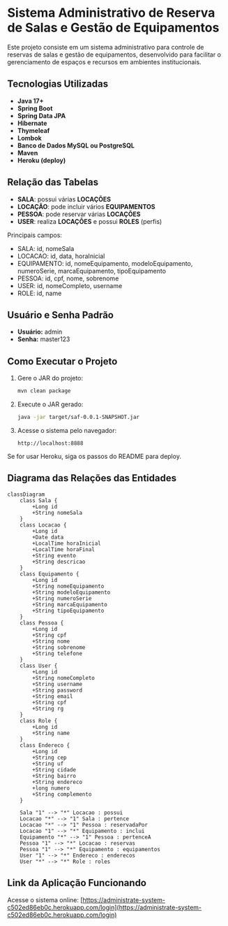 # Sistema Administrativo de Reserva de Salas e Gestão de Equipamentos

Este projeto consiste em um sistema administrativo para controle de reservas de salas e gestão de equipamentos, desenvolvido para facilitar o gerenciamento de espaços e recursos em ambientes institucionais.

## Tecnologias Utilizadas

- **Java 17+**
- **Spring Boot**
- **Spring Data JPA**
- **Hibernate**
- **Thymeleaf**
- **Lombok**
- **Banco de Dados MySQL ou PostgreSQL**
- **Maven**
- **Heroku (deploy)**

## Relação das Tabelas

- **SALA**: possui várias **LOCAÇÕES**
- **LOCAÇÃO**: pode incluir vários **EQUIPAMENTOS**
- **PESSOA**: pode reservar várias **LOCAÇÕES**
- **USER**: realiza **LOCAÇÕES** e possui **ROLES** (perfis)

Principais campos:

- SALA: id, nomeSala
- LOCACAO: id, data, horaInicial
- EQUIPAMENTO: id, nomeEquipamento, modeloEquipamento, numeroSerie, marcaEquipamento, tipoEquipamento
- PESSOA: id, cpf, nome, sobrenome
- USER: id, nomeCompleto, username
- ROLE: id, name

## Usuário e Senha Padrão

- **Usuário:** admin
- **Senha:** master123

## Como Executar o Projeto

1. Gere o JAR do projeto:
   ```sh
   mvn clean package
   ```
2. Execute o JAR gerado:
   ```sh
   java -jar target/saf-0.0.1-SNAPSHOT.jar
   ```
3. Acesse o sistema pelo navegador:
   ```
   http://localhost:8888
   ```

Se for usar Heroku, siga os passos do README para deploy.

## Diagrama das Relações das Entidades

```mermaid
classDiagram
    class Sala {
        +Long id
        +String nomeSala
    }
    class Locacao {
        +Long id
        +Date data
        +LocalTime horaInicial
        +LocalTime horaFinal
        +String evento
        +String descricao
    }
    class Equipamento {
        +Long id
        +String nomeEquipamento
        +String modeloEquipamento
        +String numeroSerie
        +String marcaEquipamento
        +String tipoEquipamento
    }
    class Pessoa {
        +Long id
        +String cpf
        +String nome
        +String sobrenome
        +String telefone
    }
    class User {
        +Long id
        +String nomeCompleto
        +String username
        +String password
        +String email
        +String cpf
        +String rg
    }
    class Role {
        +Long id
        +String name
    }
    class Endereco {
        +Long id
        +String cep
        +String uf
        +String cidade
        +String bairro
        +String endereco
        +long numero
        +String complemento
    }

    Sala "1" --> "*" Locacao : possui
    Locacao "*" --> "1" Sala : pertence
    Locacao "*" --> "1" Pessoa : reservadaPor
    Locacao "1" --> "*" Equipamento : inclui
    Equipamento "*" --> "1" Pessoa : pertenceA
    Pessoa "1" --> "*" Locacao : reservas
    Pessoa "1" --> "*" Equipamento : equipamentos
    User "1" --> "*" Endereco : enderecos
    User "*" --> "*" Role : roles
```

## Link da Aplicação Funcionando

Acesse o sistema online:
[https://administrate-system-c502ed86eb0c.herokuapp.com/login](https://administrate-system-c502ed86eb0c.herokuapp.com/login)

